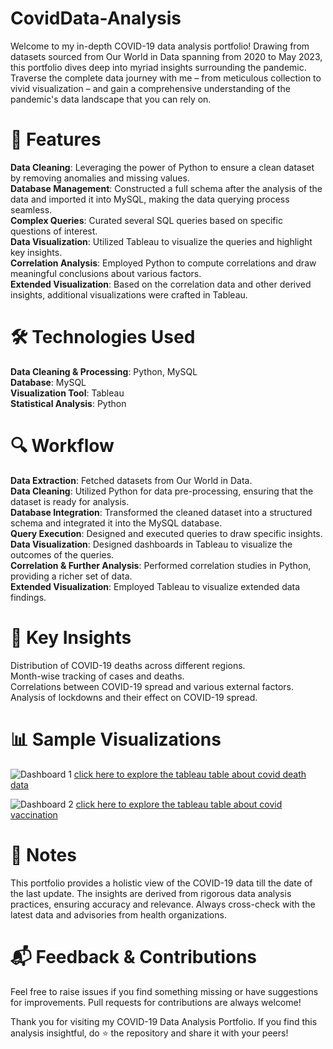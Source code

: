 # CovidData-Analysis

Welcome to my in-depth COVID-19 data analysis portfolio! Drawing from datasets sourced from Our World in Data spanning from 2020 to May 2023, this portfolio dives deep into myriad insights surrounding the pandemic. Traverse the complete data journey with me – from meticulous collection to vivid visualization – and gain a comprehensive understanding of the pandemic's data landscape that you can rely on.

# 🚀 Features
**Data Cleaning**: Leveraging the power of Python to ensure a clean dataset by removing anomalies and missing values. <br />
**Database Management**: Constructed a full schema after the analysis of the data and imported it into MySQL, making the data querying process seamless.<br />
**Complex Queries**: Curated several SQL queries based on specific questions of interest.<br />
**Data Visualization**: Utilized Tableau to visualize the queries and highlight key insights.<br />
**Correlation Analysis**: Employed Python to compute correlations and draw meaningful conclusions about various factors.<br />
**Extended Visualization**: Based on the correlation data and other derived insights, additional visualizations were crafted in Tableau.<br />

# 🛠️ Technologies Used
**Data Cleaning & Processing**: Python, MySQL <br />
**Database**: MySQL <br />
**Visualization Tool**: Tableau <br />
**Statistical Analysis**: Python <br />

# 🔍 Workflow
**Data Extraction**: Fetched datasets from Our World in Data.<br />
**Data Cleaning**: Utilized Python for data pre-processing, ensuring that the dataset is ready for analysis.<br />
**Database Integration**: Transformed the cleaned dataset into a structured schema and integrated it into the MySQL database.<br />
**Query Execution**: Designed and executed queries to draw specific insights.<br />
**Data Visualization**: Designed dashboards in Tableau to visualize the outcomes of the queries.<br />
**Correlation & Further Analysis**: Performed correlation studies in Python, providing a richer set of data.<br />
**Extended Visualization**: Employed Tableau to visualize extended data findings.<br />

# 🎯 Key Insights
 Distribution of COVID-19 deaths across different regions.<br />
 Month-wise tracking of cases and deaths.<br />
 Correlations between COVID-19 spread and various external factors.<br />
 Analysis of lockdowns and their effect on COVID-19 spread.<br />

 
# 📊 Sample Visualizations
![Dashboard 1](https://github.com/Fuxiao-Gao/CovidData-Analysis/assets/116308835/c9455fb0-53b3-4aef-8d0b-e4200b18bd84)
[click here to explore the tableau table about covid death data](https://public.tableau.com/app/profile/fuxiao.gao/viz/Covid_Data_Analysis_2/Dashboard1)

![Dashboard 2](https://github.com/Fuxiao-Gao/Data-Analysis_Portfolio/assets/116308835/0223b7d0-38e3-448d-a1f4-f10fe3f69dca)
[click here to explore the tableau table about covid vaccination](https://public.tableau.com/app/profile/fuxiao.gao/viz/Covid_Data_Analysis_16914195948550/Dashboard2)

# 📝 Notes
This portfolio provides a holistic view of the COVID-19 data till the date of the last update. The insights are derived from rigorous data analysis practices, ensuring accuracy and relevance. Always cross-check with the latest data and advisories from health organizations.

# 📬 Feedback & Contributions
Feel free to raise issues if you find something missing or have suggestions for improvements. Pull requests for contributions are always welcome!

Thank you for visiting my COVID-19 Data Analysis Portfolio. If you find this analysis insightful, do ⭐ the repository and share it with your peers!
